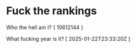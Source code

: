 # Fuck the rankings

Who the hell am I?
{ 10612144 }

What fucking year is it?
[ 2025-01-22T23:33:20Z ]
